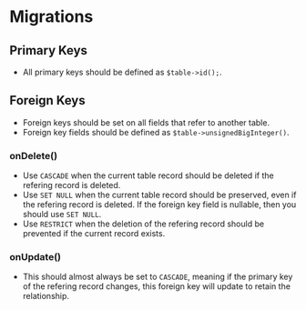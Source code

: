 # Migrations
## Primary Keys
- All primary keys should be defined as `$table->id();`.

## Foreign Keys
- Foreign keys should be set on all fields that refer to another table.
- Foreign key fields should be defined as `$table->unsignedBigInteger()`.

### onDelete()
- Use `CASCADE` when the current table record should be deleted if the refering record is deleted.
- Use `SET NULL` when the current table record should be preserved, even if the refering record is deleted. If the foreign key field is nullable, then you should use `SET NULL`.
- Use `RESTRICT` when the deletion of the refering record should be prevented if the current record exists.

### onUpdate()
- This should almost always be set to `CASCADE`, meaning if the primary key of the refering record changes, this foreign key will update to retain the relationship.
